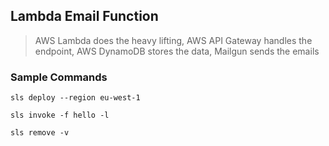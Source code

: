 ## Lambda Email Function
> AWS Lambda does the heavy lifting, AWS API Gateway handles the 
endpoint, AWS DynamoDB stores the data, Mailgun sends the emails

### Sample Commands
`sls deploy --region eu-west-1`

`sls invoke -f hello -l`
 
 `sls remove -v`

